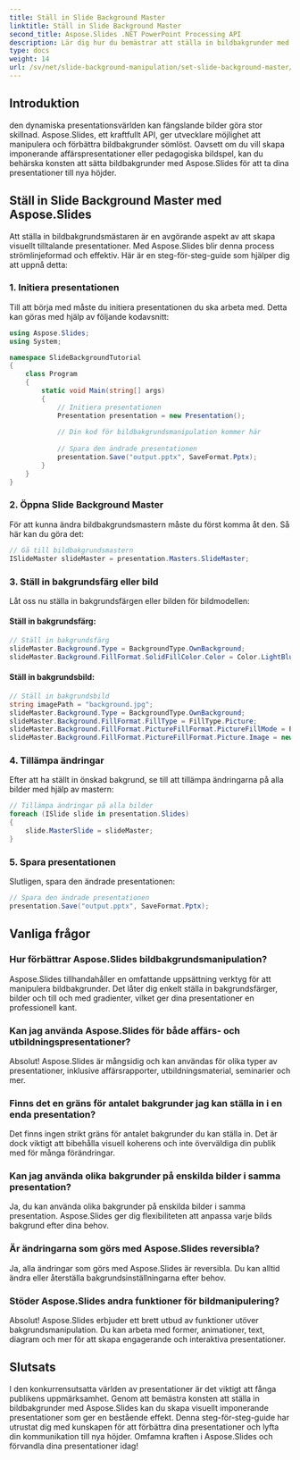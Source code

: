 ```yaml
---
title: Ställ in Slide Background Master
linktitle: Ställ in Slide Background Master
second_title: Aspose.Slides .NET PowerPoint Processing API
description: Lär dig hur du bemästrar att ställa in bildbakgrunder med Aspose.Slides i denna steg-för-steg-guide. Lyft dina presentationer till nästa nivå med engagerande bilder.
type: docs
weight: 14
url: /sv/net/slide-background-manipulation/set-slide-background-master/
---
```

## Introduktion

den dynamiska presentationsvärlden kan fängslande bilder göra stor skillnad. Aspose.Slides, ett kraftfullt API, ger utvecklare möjlighet att manipulera och förbättra bildbakgrunder sömlöst. Oavsett om du vill skapa imponerande affärspresentationer eller pedagogiska bildspel, kan du behärska konsten att sätta bildbakgrunder med Aspose.Slides för att ta dina presentationer till nya höjder.

## Ställ in Slide Background Master med Aspose.Slides

Att ställa in bildbakgrundsmästaren är en avgörande aspekt av att skapa visuellt tilltalande presentationer. Med Aspose.Slides blir denna process strömlinjeformad och effektiv. Här är en steg-för-steg-guide som hjälper dig att uppnå detta:

### 1. Initiera presentationen

Till att börja med måste du initiera presentationen du ska arbeta med. Detta kan göras med hjälp av följande kodavsnitt:

```csharp
using Aspose.Slides;
using System;

namespace SlideBackgroundTutorial
{
    class Program
    {
        static void Main(string[] args)
        {
            // Initiera presentationen
            Presentation presentation = new Presentation();
            
            // Din kod för bildbakgrundsmanipulation kommer här
            
            // Spara den ändrade presentationen
            presentation.Save("output.pptx", SaveFormat.Pptx);
        }
    }
}
```

### 2. Öppna Slide Background Master

För att kunna ändra bildbakgrundsmastern måste du först komma åt den. Så här kan du göra det:

```csharp
// Gå till bildbakgrundsmastern
ISlideMaster slideMaster = presentation.Masters.SlideMaster;
```

### 3. Ställ in bakgrundsfärg eller bild

Låt oss nu ställa in bakgrundsfärgen eller bilden för bildmodellen:

#### Ställ in bakgrundsfärg:
```csharp
// Ställ in bakgrundsfärg
slideMaster.Background.Type = BackgroundType.OwnBackground;
slideMaster.Background.FillFormat.SolidFillColor.Color = Color.LightBlue;
```

#### Ställ in bakgrundsbild:
```csharp
// Ställ in bakgrundsbild
string imagePath = "background.jpg";
slideMaster.Background.Type = BackgroundType.OwnBackground;
slideMaster.Background.FillFormat.FillType = FillType.Picture;
slideMaster.Background.FillFormat.PictureFillFormat.PictureFillMode = PictureFillMode.Stretch;
slideMaster.Background.FillFormat.PictureFillFormat.Picture.Image = new IPPImage(Image.FromFile(imagePath));
```

### 4. Tillämpa ändringar

Efter att ha ställt in önskad bakgrund, se till att tillämpa ändringarna på alla bilder med hjälp av mastern:

```csharp
// Tillämpa ändringar på alla bilder
foreach (ISlide slide in presentation.Slides)
{
    slide.MasterSlide = slideMaster;
}
```

### 5. Spara presentationen

Slutligen, spara den ändrade presentationen:

```csharp
// Spara den ändrade presentationen
presentation.Save("output.pptx", SaveFormat.Pptx);
```

## Vanliga frågor

### Hur förbättrar Aspose.Slides bildbakgrundsmanipulation?

Aspose.Slides tillhandahåller en omfattande uppsättning verktyg för att manipulera bildbakgrunder. Det låter dig enkelt ställa in bakgrundsfärger, bilder och till och med gradienter, vilket ger dina presentationer en professionell kant.

### Kan jag använda Aspose.Slides för både affärs- och utbildningspresentationer?

Absolut! Aspose.Slides är mångsidig och kan användas för olika typer av presentationer, inklusive affärsrapporter, utbildningsmaterial, seminarier och mer.

### Finns det en gräns för antalet bakgrunder jag kan ställa in i en enda presentation?

Det finns ingen strikt gräns för antalet bakgrunder du kan ställa in. Det är dock viktigt att bibehålla visuell koherens och inte överväldiga din publik med för många förändringar.

### Kan jag använda olika bakgrunder på enskilda bilder i samma presentation?

Ja, du kan använda olika bakgrunder på enskilda bilder i samma presentation. Aspose.Slides ger dig flexibiliteten att anpassa varje bilds bakgrund efter dina behov.

### Är ändringarna som görs med Aspose.Slides reversibla?

Ja, alla ändringar som görs med Aspose.Slides är reversibla. Du kan alltid ändra eller återställa bakgrundsinställningarna efter behov.

### Stöder Aspose.Slides andra funktioner för bildmanipulering?

Absolut! Aspose.Slides erbjuder ett brett utbud av funktioner utöver bakgrundsmanipulation. Du kan arbeta med former, animationer, text, diagram och mer för att skapa engagerande och interaktiva presentationer.

## Slutsats

I den konkurrensutsatta världen av presentationer är det viktigt att fånga publikens uppmärksamhet. Genom att bemästra konsten att ställa in bildbakgrunder med Aspose.Slides kan du skapa visuellt imponerande presentationer som ger en bestående effekt. Denna steg-för-steg-guide har utrustat dig med kunskapen för att förbättra dina presentationer och lyfta din kommunikation till nya höjder. Omfamna kraften i Aspose.Slides och förvandla dina presentationer idag!